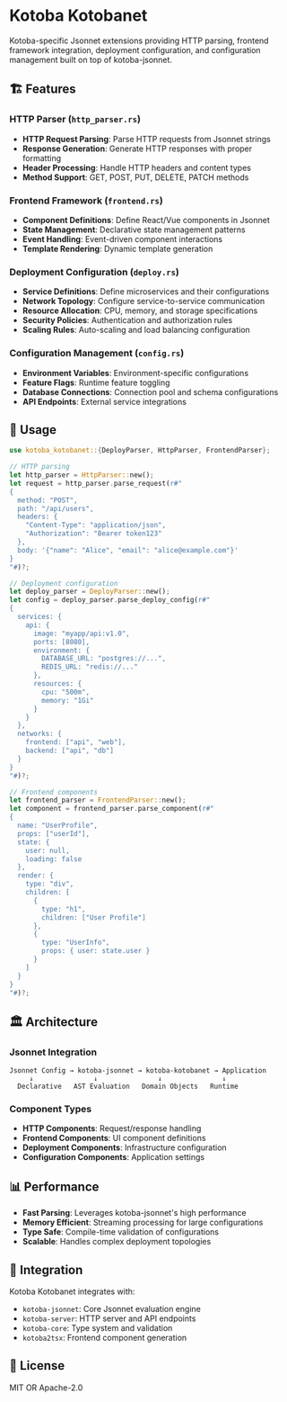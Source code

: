 # Kotoba Kotobanet

Kotoba-specific Jsonnet extensions providing HTTP parsing, frontend framework integration, deployment configuration, and configuration management built on top of kotoba-jsonnet.

## 🏗️ Features

### HTTP Parser (`http_parser.rs`)
- **HTTP Request Parsing**: Parse HTTP requests from Jsonnet strings
- **Response Generation**: Generate HTTP responses with proper formatting
- **Header Processing**: Handle HTTP headers and content types
- **Method Support**: GET, POST, PUT, DELETE, PATCH methods

### Frontend Framework (`frontend.rs`)
- **Component Definitions**: Define React/Vue components in Jsonnet
- **State Management**: Declarative state management patterns
- **Event Handling**: Event-driven component interactions
- **Template Rendering**: Dynamic template generation

### Deployment Configuration (`deploy.rs`)
- **Service Definitions**: Define microservices and their configurations
- **Network Topology**: Configure service-to-service communication
- **Resource Allocation**: CPU, memory, and storage specifications
- **Security Policies**: Authentication and authorization rules
- **Scaling Rules**: Auto-scaling and load balancing configuration

### Configuration Management (`config.rs`)
- **Environment Variables**: Environment-specific configurations
- **Feature Flags**: Runtime feature toggling
- **Database Connections**: Connection pool and schema configurations
- **API Endpoints**: External service integrations

## 🔧 Usage

```rust
use kotoba_kotobanet::{DeployParser, HttpParser, FrontendParser};

// HTTP parsing
let http_parser = HttpParser::new();
let request = http_parser.parse_request(r#"
{
  method: "POST",
  path: "/api/users",
  headers: {
    "Content-Type": "application/json",
    "Authorization": "Bearer token123"
  },
  body: '{"name": "Alice", "email": "alice@example.com"}'
}
"#)?;

// Deployment configuration
let deploy_parser = DeployParser::new();
let config = deploy_parser.parse_deploy_config(r#"
{
  services: {
    api: {
      image: "myapp/api:v1.0",
      ports: [8080],
      environment: {
        DATABASE_URL: "postgres://...",
        REDIS_URL: "redis://..."
      },
      resources: {
        cpu: "500m",
        memory: "1Gi"
      }
    }
  },
  networks: {
    frontend: ["api", "web"],
    backend: ["api", "db"]
  }
}
"#)?;

// Frontend components
let frontend_parser = FrontendParser::new();
let component = frontend_parser.parse_component(r#"
{
  name: "UserProfile",
  props: ["userId"],
  state: {
    user: null,
    loading: false
  },
  render: {
    type: "div",
    children: [
      {
        type: "h1",
        children: ["User Profile"]
      },
      {
        type: "UserInfo",
        props: { user: state.user }
      }
    ]
  }
}
"#)?;
```

## 🏛️ Architecture

### Jsonnet Integration
```
Jsonnet Config → kotoba-jsonnet → kotoba-kotobanet → Application
     ↓               ↓               ↓               ↓
  Declarative   AST Evaluation   Domain Objects   Runtime
```

### Component Types
- **HTTP Components**: Request/response handling
- **Frontend Components**: UI component definitions
- **Deployment Components**: Infrastructure configuration
- **Configuration Components**: Application settings

## 📊 Performance

- **Fast Parsing**: Leverages kotoba-jsonnet's high performance
- **Memory Efficient**: Streaming processing for large configurations
- **Type Safe**: Compile-time validation of configurations
- **Scalable**: Handles complex deployment topologies

## 🤝 Integration

Kotoba Kotobanet integrates with:
- `kotoba-jsonnet`: Core Jsonnet evaluation engine
- `kotoba-server`: HTTP server and API endpoints
- `kotoba-core`: Type system and validation
- `kotoba2tsx`: Frontend component generation

## 📄 License

MIT OR Apache-2.0
